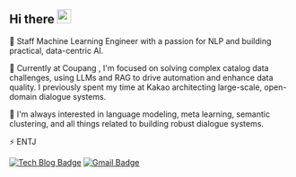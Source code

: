 <div align="left">
   <h2>Hi there <img src="https://media.giphy.com/media/hvRJCLFzcasrR4ia7z/giphy.gif" width="25px"></h2>
</div>

🔭 Staff Machine Learning Engineer  with a passion for NLP and building practical, data-centric AI.

🌱 Currently at Coupang , I'm focused on solving complex catalog data challenges, using LLMs and RAG to drive automation and enhance data quality. I previously spent my time at Kakao architecting large-scale, open-domain dialogue systems.

🤔 I'm always interested in language modeling, meta learning, semantic clustering, and all things related to building robust dialogue systems.

⚡ ENTJ

[![Tech Blog Badge](http://img.shields.io/badge/-Tech%20blog-black?style=flat-square&logo=github&link=https://naubull2.tistory.com/)](https://naubull2.tistory.com/)
[![Gmail Badge](https://img.shields.io/badge/-Gmail-d14836?style=flat-square&logo=Gmail&logoColor=white&link=mailto:naubull2@gmail.com)](mailto:naubull2@gmail.com)

<!--
## Git Stats

<div align="center">
   <p align="center">
       <img align="center" src="https://github-readme-stats.vercel.app/api?username=naubull2&count_private=true&show_icons=true&hide_title=true" />
   </p>
</div>

<div align="center">
    <p align="center">
        <a href="https://github.com/naubull2/github-readme-stats"><img alt="naubull2's Top Languages" src="https://github-readme-stats.vercel.app/api/top-langs/?username=naubull2&langs_count=10&layout=compact#" /></a>
    </p>
</div>


<div align="center">
   <img src="https://github-profile-trophy.vercel.app/?username=naubull2&theme=flat&no-frame=true&margin-w=30" />
</div>
-->
<br>
